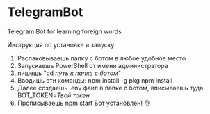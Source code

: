 # TelegramBot
Telegram Bot for learning foreign words

Инструкция по установке и запуску:
1. Распаковываешь папку с ботом в любое удобное место
2. Запускаешь PowerShell от имени администратора
3. пишешь "cd *путь к папке с ботом*"
4. Вводишь эти команды:
npm install -g pkg
npm install
5. Далее создаешь .env файл в папке с ботом, вписываешь туда BOT_TOKEN=*Твой токен*
6. Прописываешь npm start
Бот установлен! 👌
   
